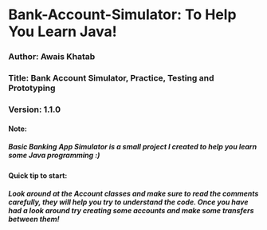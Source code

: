 # Bank-Account-Simulator: To Help You Learn Java!
 
### Author: Awais Khatab
### Title: Bank Account Simulator, Practice, Testing and Prototyping
### Version: 1.1.0

#### Note:
##### Basic Banking App Simulator is a small project I created to help you learn some Java programming :)

#### Quick tip to start:
##### Look around at the Account classes and make sure to read the comments carefully, they will help you try to understand the code. Once you have had a look around try creating some accounts and make some transfers between them!
 
